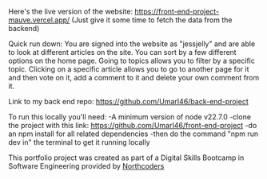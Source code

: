 Here's the live version of the website: https://front-end-project-mauve.vercel.app/
(Just give it some time to fetch the data from the backend)

Quick run down: You are signed into the website as "jessjelly"  and are able to look at different articles on the site. You can sort by a few different options on the home page. 
Going to topics allows you to filter by a specific topic. 
Clicking on a specific article allows you to go to another page for it and then vote on it, add a comment to it and delete your own comment from it.

Link to my back end repo: https://github.com/UmarI46/back-end-project

To run this locally you'll need:
-A minimum version of node v22.7.0
-clone the project with this link: https://github.com/UmarI46/front-end-project
-do an npm install for all related dependencies
-then do the command "npm run dev in" the terminal to get it running locally

This portfolio project was created as part of a Digital Skills Bootcamp in Software Engineering provided by [Northcoders](https://northcoders.com/)
